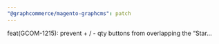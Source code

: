 ```yaml
---
"@graphcommerce/magento-graphcms": patch
---
```


feat(GCOM-1215): prevent + / - qty buttons from overlapping the “Star…
